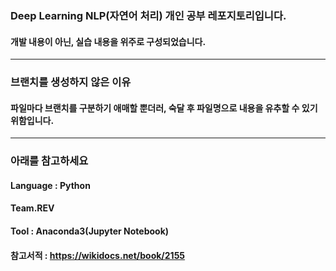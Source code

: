 ### Deep Learning NLP(자연어 처리) 개인 공부 레포지토리입니다.
  #### 개발 내용이 아닌, 실습 내용을 위주로 구성되었습니다.
----------
### 브랜치를 생성하지 않은 이유

  #### 파일마다 브랜치를 구분하기 애매할 뿐더러, 숙달 후 파일명으로 내용을 유추할 수 있기 위함입니다.
  
----------

### 아래를 참고하세요
  #### Language : Python
  #### Team.REV
  #### Tool : Anaconda3(Jupyter Notebook)
  #### 참고서적 : https://wikidocs.net/book/2155
